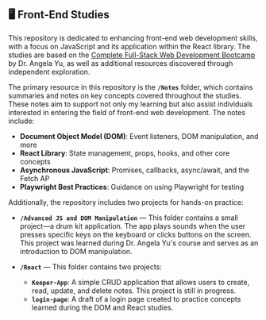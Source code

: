 ## 🖥️ Front-End Studies

This repository is dedicated to enhancing front-end web development skills, with a focus on JavaScript and its application within the React library.
The studies are based on the [Complete Full-Stack Web Development Bootcamp](https://www.udemy.com/course/the-complete-web-development-bootcamp/) by Dr. Angela Yu, as well as additional resources discovered through independent exploration.

The primary resource in this repository is the **`/Notes`** folder, which contains summaries and notes on key concepts covered throughout the studies. These notes aim to support not only my learning but also assist individuals interested in entering the field of front-end web development. The notes include:
- **Document Object Model (DOM)**: Event listeners, DOM manipulation, and more
- **React Library**: State management, props, hooks, and other core concepts
- **Asynchronous JavaScript**: Promises, callbacks, async/await, and the Fetch AP
- **Playwright Best Practices**: Guidance on using Playwright for testing

Additionally, the repository includes two projects for hands-on practice:
- **`/Advanced JS and DOM Manipulation`** — This folder contains a small project—a drum kit application. The app plays sounds when the user presses specific keys on the keyboard or clicks buttons on the screen. This project was learned during Dr. Angela Yu's course and serves as an introduction to DOM manipulation.

- **`/React`** — This folder contains two projects:
  - **`Keeper-App`**: A simple CRUD application that allows users to create, read, update, and delete notes. This project is still in progress.
  - **`login-page`**: A draft of a login page created to practice concepts learned during the DOM and React studies.